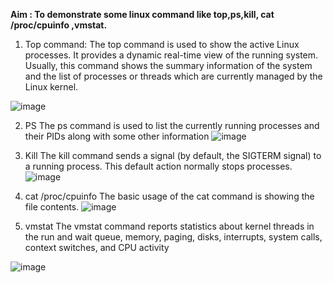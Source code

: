 **Aim : To demonstrate some linux command like top,ps,kill, cat /proc/cpuinfo ,vmstat.**

1) Top command: The top command is used to show the active Linux processes. It provides a dynamic real-time view of the running system. 
Usually, this command shows the summary information of the system and the list of processes or threads which are currently managed by the Linux kernel.

![image](https://user-images.githubusercontent.com/75479397/233824305-d87cb3ef-a2cb-4a33-aad2-4f137f1a846c.png)


2) PS
The ps command is used to list the currently running processes and their PIDs along with some other information
![image](https://user-images.githubusercontent.com/75479397/233824384-86b338b5-6bd6-4fe9-aa52-81df48821e93.png)

3) Kill 
 The kill command sends a signal (by default, the SIGTERM signal) to a running process. This default action normally stops processes.
 ![image](https://user-images.githubusercontent.com/75479397/233824420-b870609a-9b90-4cc0-81ad-7cd709d2f437.png)

4) cat /proc/cpuinfo
The basic usage of the cat command is showing the file contents.
![image](https://user-images.githubusercontent.com/75479397/233824475-723cf100-e110-42a5-8240-976db3764ab7.png)

5) vmstat
The vmstat command reports statistics about kernel threads in the run and wait queue, memory, paging, disks, interrupts, system calls, context switches, and CPU activity

![image](https://user-images.githubusercontent.com/75479397/233824531-813f3613-5d7e-4ca6-9a50-348650959b29.png)
